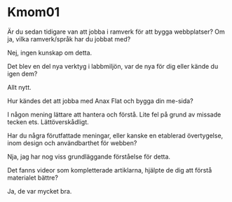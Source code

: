 Kmom01
===============================

Är du sedan tidigare van att jobba i ramverk för att bygga webbplatser? Om ja, vilka ramverk/språk har du jobbat med?

Nej, ingen kunskap om detta.

Det blev en del nya verktyg i labbmiljön, var de nya för dig eller kände du igen dem?

Allt nytt.

Hur kändes det att jobba med Anax Flat och bygga din me-sida?

I någon mening lättare att hantera och förstå. Lite fel på grund av missade tecken ets. Lättöverskådligt.

Har du några förutfattade meningar, eller kanske en etablerad övertygelse, inom design och användbarthet för webben?

Nja, jag har nog viss grundläggande förståelse för detta.

Det fanns videor som kompletterade artiklarna, hjälpte de dig att förstå materialet bättre?

Ja, de var mycket bra.
